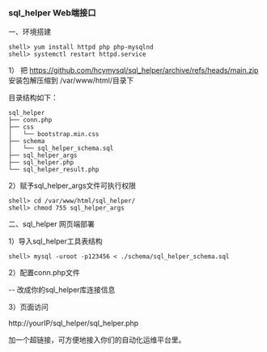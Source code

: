 ### sql_helper Web端接口

一、环境搭建

```
shell> yum install httpd php php-mysqlnd
shell> systemctl restart httpd.service
```

1） 把 https://github.com/hcymysql/sql_helper/archive/refs/heads/main.zip 安装包解压缩到 /var/www/html/目录下

目录结构如下：
```
sql_helper
├── conn.php
├── css
│   └── bootstrap.min.css
├── schema
│   └── sql_helper_schema.sql
├── sql_helper_args
├── sql_helper.php
└── sql_helper_result.php
```

2）赋予sql_helper_args文件可执行权限
```
shell> cd /var/www/html/sql_helper/
shell> chmod 755 sql_helper_args
```

二、sql_helper 网页端部署

1）导入sql_helper工具表结构
```
shell> mysql -uroot -p123456 < ./schema/sql_helper_schema.sql
```

2）配置conn.php文件

-- 改成你的sql_helper库连接信息

3）页面访问

http://yourIP/sql_helper/sql_helper.php

加一个超链接，可方便地接入你们的自动化运维平台里。





